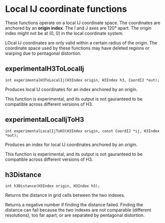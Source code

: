 # Local IJ coordinate functions

These functions operate on a local IJ coordinate space. The
coordinates are anchored by an **origin index**. The I and J
axes are 120&deg; apart. The origin index might not be at
(0, 0) in the local coordinate system.

LOcal IJ coordinates are only valid within a certain radius of the origin.
The coordinate space used by these functions may have deleted regions or
warping due to pentagonal distortion.

## experimentalH3ToLocalIj

```
int experimentalH3ToLocalIj(H3Index origin, H3Index h3, CoordIJ *out);
```

Produces local IJ coordinates for an index anchored by an origin.

This function is experimental, and its output is not gauranteed
to be compatible across different versions of H3.

## experimentalLocalIjToH3

```
int experimentalLocalIjToH3(H3Index origin, const CoordIJ *ij, H3Index *out);
```

Produces an index for local IJ coordinates anchored by an origin.

This function is experimental, and its output is not gauranteed
to be compatible across different versions of H3.

## h3Distance

```
int h3Distance(H3Index origin, H3Index h3);
```

Returns the distance in grid cells between the two indexes.

Returns a negative number if finding the distance failed. Finding the distance can fail because the two
indexes are not comparable (different resolutions), too far apart, or are separated by pentagonal
distortion.
